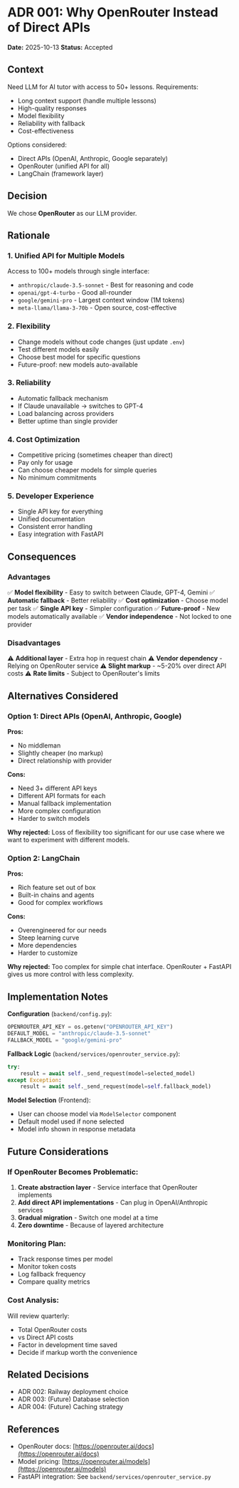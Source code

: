 # ADR 001: Why OpenRouter Instead of Direct APIs

**Date:** 2025-10-13
**Status:** Accepted

## Context

Need LLM for AI tutor with access to 50+ lessons. Requirements:
- Long context support (handle multiple lessons)
- High-quality responses
- Model flexibility
- Reliability with fallback
- Cost-effectiveness

Options considered:
- Direct APIs (OpenAI, Anthropic, Google separately)
- OpenRouter (unified API for all)
- LangChain (framework layer)

## Decision

We chose **OpenRouter** as our LLM provider.

## Rationale

### 1. Unified API for Multiple Models

Access to 100+ models through single interface:
- `anthropic/claude-3.5-sonnet` - Best for reasoning and code
- `openai/gpt-4-turbo` - Good all-rounder
- `google/gemini-pro` - Largest context window (1M tokens)
- `meta-llama/llama-3-70b` - Open source, cost-effective

### 2. Flexibility

- Change models without code changes (just update `.env`)
- Test different models easily
- Choose best model for specific questions
- Future-proof: new models auto-available

### 3. Reliability

- Automatic fallback mechanism
- If Claude unavailable → switches to GPT-4
- Load balancing across providers
- Better uptime than single provider

### 4. Cost Optimization

- Competitive pricing (sometimes cheaper than direct)
- Pay only for usage
- Can choose cheaper models for simple queries
- No minimum commitments

### 5. Developer Experience

- Single API key for everything
- Unified documentation
- Consistent error handling
- Easy integration with FastAPI

## Consequences

### Advantages

✅ **Model flexibility** - Easy to switch between Claude, GPT-4, Gemini
✅ **Automatic fallback** - Better reliability
✅ **Cost optimization** - Choose model per task
✅ **Single API key** - Simpler configuration
✅ **Future-proof** - New models automatically available
✅ **Vendor independence** - Not locked to one provider

### Disadvantages

⚠️ **Additional layer** - Extra hop in request chain
⚠️ **Vendor dependency** - Relying on OpenRouter service
⚠️ **Slight markup** - ~5-20% over direct API costs
⚠️ **Rate limits** - Subject to OpenRouter's limits

## Alternatives Considered

### Option 1: Direct APIs (OpenAI, Anthropic, Google)

**Pros:**
- No middleman
- Slightly cheaper (no markup)
- Direct relationship with provider

**Cons:**
- Need 3+ different API keys
- Different API formats for each
- Manual fallback implementation
- More complex configuration
- Harder to switch models

**Why rejected:** Loss of flexibility too significant for our use case where we want to experiment with different models.

### Option 2: LangChain

**Pros:**
- Rich feature set out of box
- Built-in chains and agents
- Good for complex workflows

**Cons:**
- Overengineered for our needs
- Steep learning curve
- More dependencies
- Harder to customize

**Why rejected:** Too complex for simple chat interface. OpenRouter + FastAPI gives us more control with less complexity.

## Implementation Notes

**Configuration** (`backend/config.py`):
```python
OPENROUTER_API_KEY = os.getenv("OPENROUTER_API_KEY")
DEFAULT_MODEL = "anthropic/claude-3.5-sonnet"
FALLBACK_MODEL = "google/gemini-pro"
```

**Fallback Logic** (`backend/services/openrouter_service.py`):
```python
try:
    result = await self._send_request(model=selected_model)
except Exception:
    result = await self._send_request(model=self.fallback_model)
```

**Model Selection** (Frontend):
- User can choose model via `ModelSelector` component
- Default model used if none selected
- Model info shown in response metadata

## Future Considerations

### If OpenRouter Becomes Problematic:

1. **Create abstraction layer** - Service interface that OpenRouter implements
2. **Add direct API implementations** - Can plug in OpenAI/Anthropic services
3. **Gradual migration** - Switch one model at a time
4. **Zero downtime** - Because of layered architecture

### Monitoring Plan:

- Track response times per model
- Monitor token costs
- Log fallback frequency
- Compare quality metrics

### Cost Analysis:

Will review quarterly:
- Total OpenRouter costs
- vs Direct API costs
- Factor in development time saved
- Decide if markup worth the convenience

## Related Decisions

- ADR 002: Railway deployment choice
- ADR 003: (Future) Database selection
- ADR 004: (Future) Caching strategy

## References

- OpenRouter docs: [https://openrouter.ai/docs](https://openrouter.ai/docs)
- Model pricing: [https://openrouter.ai/models](https://openrouter.ai/models)
- FastAPI integration: See `backend/services/openrouter_service.py`
